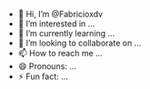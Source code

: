 - 👋 Hi, I’m @Fabricioxdv
- 👀 I’m interested in ...
- 🌱 I’m currently learning ...
- 💞️ I’m looking to collaborate on ...
- 📫 How to reach me ...
- 😄 Pronouns: ...
- ⚡ Fun fact: ...

<!---
Fabricioxdv/Fabricioxdv is a ✨ special ✨ repository because its `README.md` (this file) appears on your GitHub profile.
You can click the Preview link to take a look at your changes.
--->
